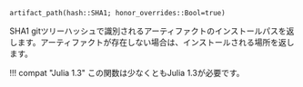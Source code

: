 ```
artifact_path(hash::SHA1; honor_overrides::Bool=true)
```

SHA1 gitツリーハッシュで識別されるアーティファクトのインストールパスを返します。アーティファクトが存在しない場合は、インストールされる場所を返します。

!!! compat "Julia 1.3"
    この関数は少なくともJulia 1.3が必要です。

